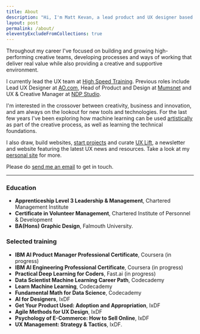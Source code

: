 ```yaml
---
title: About
description: "Hi, I'm Matt Kevan, a lead product and UX designer based just outside of Manchester."
layout: post
permalink: /about/
eleventyExcludeFromCollections: true
---
```


Throughout my career I've focused on building and growing high-performing creative teams, developing processes and ways of working that deliver real value while also providing a creative and supportive environment.

I currently lead the UX team at <a href="https://www.highspeedtraining.co.uk" target="_blank">High Speed Training</a>. Previous roles include Lead UX Designer at <a href="ao.com" target="_blank">AO.com</a>, Head of Product and Design at <a href="https://www.mumsnet.com" target="_blank">Mumsnet</a> and UX & Creative Manager at <a href="https://www.ndp-studio.com" target="_blank">NDP Studio</a>.

I'm interested in the crossover between creativity, business and innovation, and am always on the lookout for new tools and technologies. For the last few years I've been exploring how machine learning can be used [artistically](https://www.unlimiteddreamco.xyz) as part of the creative process, as well as learning the technical foundations.

I also draw, build websites, <a href="https://www.kevan.tv/projects" target="_blank">start projects</a> and curate [UX Lift](/projects/uxlift/), a newsletter and website featuring the latest UX news and resources. Take a look at my <a href="https://www.kevan.tv" target="_blank">personal site</a> for more.

Please do [send me an email](mailto:casing.booms-0w@icloud.com) to get in touch.

<hr />
<div class="text-sm">

### Education

* **Apprenticeship Level 3 Leadership & Management**, Chartered Management Institute
* **Certificate in Volunteer Management**, Chartered Institute of Personnel & Development
* **BA(Hons) Graphic Design**, Falmouth University.

### Selected training

* **IBM AI Product Manager Professional Certificate**, Coursera (in progress)
* **IBM AI Engineering Professional Certificate**, Coursera (in progress)
* **Practical Deep Learning for Coders**, Fast\.ai (in progress)
* **Data Scientist Machine Learning Career Path**, Codecademy
* **Learn Machine Learning**, Codecademy
* **Fundamental Math for Data Science**, Codecademy
* **AI for Designers**, IxDF
* **Get Your Product Used: Adoption and Appropriation**, IxDF
* **Agile Methods for UX Design**, IxDF
* **Psychology of E-Commerce: How to Sell Online**, IxDF
* **UX Management: Strategy & Tactics**, IxDF.

</div>
